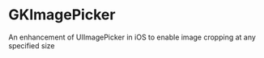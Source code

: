 GKImagePicker
=============

An enhancement of UIImagePicker in iOS to enable image cropping at any specified size